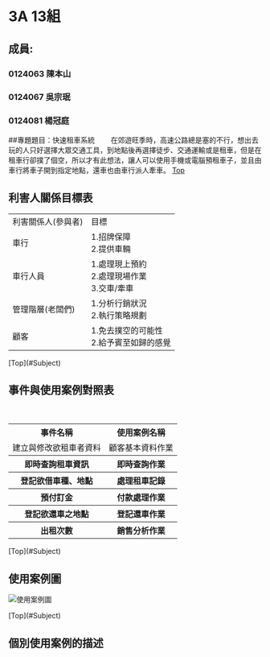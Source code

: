 # 3A 13組
## 成員: 

### 0124063 陳本山
### 0124067 吳宗珉
### 0124081 楊冠庭

##<a name="Subject"/>專題題目：快速租車系統
　　在郊遊旺季時，高速公路總是塞的不行，想出去玩的人只好選擇大眾交通工具，到地點後再選擇徒步、交通運輸或是租車，但是在租車行卻撲了個空，所以才有此想法，讓人可以使用手機或電腦預租車子，並且由車行將車子開到指定地點，還車也由車行派人牽車。
[Top](#Subject)
　　
## 利害人關係目標表

<table border="0">
  <tr>
    <td>利害關係人(參與者)</td>
    <td>目標</td>
  </tr>
  
  <tr>
    <td>車行</td>
    <td>
      1.招牌保障<br>
      2.提供車輛</td>
  </tr>
  
  <tr>
    <td>車行人員</td>
    <td>
      1.處理現上預約<br>
      2.處理現場作業<br>
      3.交車/牽車</td>
  </tr>
  <tr>
    <td>管理階層(老闆們)</td>
    <td>
      1.分析行銷狀況<br>
      2.執行策略規劃</td>
  </tr>
  <tr>
    <td>顧客</td>
    <td>
      1.免去撲空的可能性<br>
      2.給予賓至如歸的感覺</td>
  </tr>
</table>
[Top](#Subject)

## 事件與使用案例對照表

<table border="0">
　<tr>
　  <th>事件名稱</th>
　  <th>使用案例名稱</th>
　</tr>
　<tr>
　  <td>建立與修改欲租車者資料</td>
　  <td>顧客基本資料作業</td>
  </tr>
　<tr>
　  <th>即時查詢租車資訊</th>
　  <th>即時查詢作業</th>
　</tr>
　<tr>
　  <th>登記欲借車種、地點</th>
　  <th>處理租車記錄</th>
　</tr>
　<tr>
　  <th>預付訂金</th>
　  <th>付款處理作業</th>
　</tr>
　<tr>
　  <th>登記欲還車之地點</th>
　  <th>登記還車作業</th>
　</tr>
　<tr>
　  <th>出租次數</th>
　  <th>銷售分析作業</th>
　</tr>
</table>
[Top](#Subject)

## 使用案例圖

<p><img src="http://i.imgur.com/t0RhxeO.png?1" title="使用案例圖" /></p>
[Top](#Subject)

## 個別使用案例的描述

